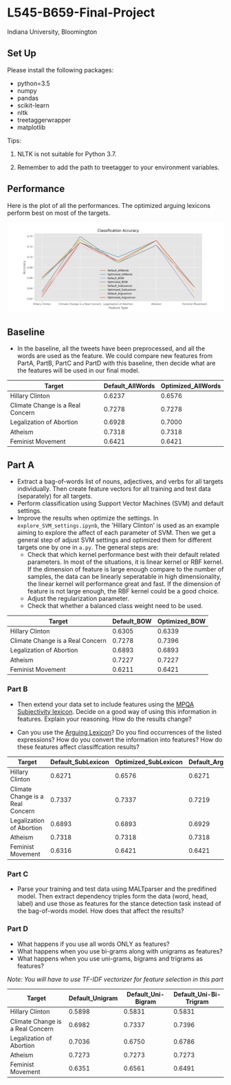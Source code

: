 <!--

 * @Date: 2021-11-09 11:26:11
 * @LastEditors: yuhhong
 * @LastEditTime: 2021-12-14 14:52:19
-->
# L545-B659-Final-Project

Indiana University, Bloomington



## Set Up

Please install the following packages: 

- python=3.5
- numpy
- pandas
- scikit-learn
- nltk
- treetaggerwrapper
- matplotlib

Tips: 

1. NLTK is not suitable for Python 3.7.

2. Remember to add the path to treetagger to your environment variables. 



## Performance

Here is the plot of all the performances. The optimized arguing lexicons perform best on most of the targets. 

![results](./img/results.png)



## Baseline

- In the baseline, all the tweets have been preprocessed, and all the words are used as the feature. We could compare new features from PartA, PartB, PartC and PartD with this baseline, then decide what are the features will be used in our final model. 

| Target                           | Default_AllWords | Optimized_AllWords |
| -------------------------------- | ---------------- | ------------------ |
| Hillary Clinton                  | 0.6237           | 0.6576             |
| Climate Change is a Real Concern | 0.7278           | 0.7278             |
| Legalization of Abortion         | 0.6928           | 0.7000             |
| Atheism                          | 0.7318           | 0.7318             |
| Feminist Movement                | 0.6421           | 0.6421             |



## Part A

- Extract a bag-of-words list of nouns, adjectives, and verbs for all targets individually. Then create feature vectors for all training and test data (separately) for all targets.
- Perform classification using Support Vector Machines (SVM) and default settings. 
- Improve the results when optimize the settings. In `explore_SVM_settings.ipynb`, the 'Hillary Clinton' is used as an example aiming to explore the affect of each parameter of SVM. Then we get a general step of adjust SVM settings and optimized them for different targets one by one in `a.py`. The general steps are: 
	- Check that which kernel performance best with their default related parameters. 
    In most of the situations, it is linear kernel or RBF kernel. If the dimension of feature is large enough compare to the number of samples, the data can be linearly seperatable in high dimensionality, the linear kernel will performance great and fast. If the dimension of feature is not large enough, the RBF kernel could be a good choice. 
	- Adjust the regularization parameter. 
	- Check that whether a balanced class weight need to be used. 

| Target                           | Default_BOW | Optimized_BOW |
| -------------------------------- | ----------- | ------------- |
| Hillary Clinton                  | 0.6305      | 0.6339        |
| Climate Change is a Real Concern | 0.7278      | 0.7396        |
| Legalization of Abortion         | 0.6893      | 0.6893        |
| Atheism                          | 0.7227      | 0.7227        |
| Feminist Movement                | 0.6211      | 0.6421        |



### Part B

- Then extend your data set to include features using the [MPQA Subjectivity lexicon](http://mpqa.cs.pitt.edu/lexicons/subj_lexicon/). Decide on a good way of using this information in features. Explain your reasoning. How do the results change? 

- Can you use the [Arguing Lexicon](http://mpqa.cs.pitt.edu/lexicons/arg_lexicon/)? Do you find occurrences of the listed expressions? How do you convert the information into features? How do these features affect classiffcation results?

| Target                           | Default_SubLexicon | Optimized_SubLexicon | Default_ArgLexicon | Optimized_ArgLexicon |
| -------------------------------- | ------------------ | -------------------- | ------------------ | -------------------- |
| Hillary Clinton                  | 0.6271             | 0.6576               | 0.6271             | 0.6610               |
| Climate Change is a Real Concern | 0.7337             | 0.7337               | 0.7219             | 0.7278               |
| Legalization of Abortion         | 0.6893             | 0.6893               | 0.6929             | 0.6929               |
| Atheism                          | 0.7318             | 0.7318               | 0.7318             | 0.7318               |
| Feminist Movement                | 0.6316             | 0.6421               | 0.6421             | 0.6421               |



### Part C

- Parse your training and test data using MALTparser and the predifined model. Then extract dependency triples form the data (word, head, label) and use those as features for the stance detection task instead of the bag-of-words model. How does that affect the results? 



### Part D

- What happens if you use all words ONLY as features?
- What happens when you use bi-grams along with unigrams as features?
- What happens when you use uni-grams, bigrams and trigrams as features?

*Note: You will have to use TF-IDF vectorizer for feature selection in this part*

| Target                           | Default_Unigram | Default_Uni-Bigram | Default_Uni-Bi-Trigram |
| -------------------------------- | --------------- | ------------------ | ---------------------- |
| Hillary Clinton                  | 0.5898          | 0.5831             | 0.5831                 |
| Climate Change is a Real Concern | 0.6982          | 0.7337             | 0.7396                 |
| Legalization of Abortion         | 0.7036          | 0.6750             | 0.6786                 |
| Atheism                          | 0.7273          | 0.7273             | 0.7273                 |
| Feminist Movement                | 0.6351          | 0.6561             | 0.6491                 |
